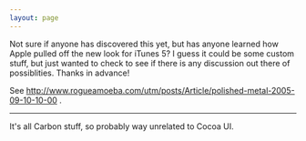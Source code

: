 ```yaml
---
layout: page
---
```


Not sure if anyone has discovered this yet, but has anyone learned how Apple pulled off the new look for iTunes 5? I guess it could be some custom stuff, but just wanted to check to see if there is any discussion out there of possiblities. Thanks in advance!

See http://www.rogueamoeba.com/utm/posts/Article/polished-metal-2005-09-10-10-00 .

----

It's all Carbon stuff, so probably way unrelated to Cocoa UI.
